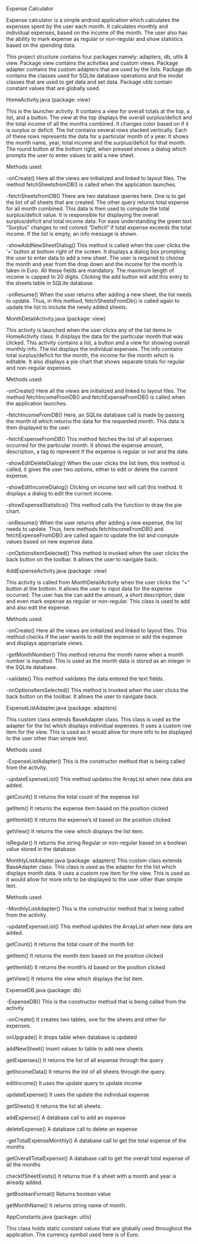 Expense Calculator

Expense calculator is a simple android application which calculates the expenses spent by the user each month. It calculates monthly and individual expenses, based on the income of the month. The user also has the ability to mark expense as regular or non-regular and show statistics based on the spending data.

This project structure contains four packages namely: adapters, db, utils & view.
Package view contains the activities and custom views.
Package adapter contains the custom adapters that are used by the lists.
Package db contains the classes used for  SQLite database operations and the model classes that are used to get data and set data.
Package utils contain constant values that are globally used.

HomeActivity.java (package: view)

This is the launcher activity. It contains a view for overall totals at the top, a list, and a button. 
The view at the top displays the overall surplus/deficit and the total income of all the months combined. It changes color based on if it is surplus or deficit. 
The list contains several rows stacked vertically. Each of these rows represents the data for a particular month of a year. It shows the month name, year, total income and the surplus/deficit for that month.
The round button at the bottom right, when pressed shows a dialog which prompts the user to enter values to add a new sheet. 

Methods used:

-onCreate()
Here all the views are initialized and linked to layout files. The method fetchSheetsfromDB() is called when the application launches. 

-fetchSheetsfromDB()
There are two database queries here. One is to get the list of all sheets that are created. The other query returns total expense for all month combined.  This data is then used to compute the total surplus/deficit value. It is responsible for displaying the overall surplus/deficit and total income data. For ease understanding the green text “Surplus” changes to red colored “Deficit”  if total expense exceeds the total income. If the list is empty, an info message is shown.

-showAddNewSheetDialog()
This method is called when the user clicks the ‘+’ button at bottom right of the screen. It displays a dialog box prompting the user to enter data to add a new sheet. The user is required to choose the month and year from the drop down and the income for the month is taken in Euro. All these fields are mandatory. The maximum length of income is capped to 20 digits. Clicking the add button will add this entry to the sheets table in SQLite database.

-onResume()
When the user returns after adding a new sheet, the list needs to update. Thus, in this method, fetchSheetsFromDb() is called again to update the list to include the newly added sheets.


MonthDetailActivity.java (package: view)

This activity is launched when the user clicks any of the list items in HomeActivity class. It displays the data for the particular month that was clicked. This activity contains a list, a button and a view for showing overall monthly info. The list displays the individual expenses. The info contains total surplus/deficit for the month, the income for the month which is editable. It also displays a pie chart that shows separate totals for regular and non-regular expenses.

Methods used:

-onCreate()
Here all the views are initialized and linked to layout files. The method fetchIncomeFromDB() and fetchExpenseFromDB() is called when the application launches. 

-fetchIncomeFromDB()
Here,  an SQLite database call is made by passing the month id which returns the data for the requested month. This data is then displayed to the user.



-fetchExpenseFromDB()
This method fetches the list of all expenses occurred for the particular month. It shows the expense amount, description, a tag to represent if the expense is regular or not and the date.

-showEditDeleteDialog()
When the user clicks the list item, this method is called, it gives the user two options, either to edit or delete the current expense.

-showEditIncomeDialog()
Clicking on income text will call this method. It displays a dialog to edit the current income.

-showExpenseStatistics()
This method calls the function to draw the pie chart.

-onResume()
When the user returns after adding a new expense, the list needs to update. Thus, here methods fetchIncomeFromDB() and fetchExpenseFromDB() are called again to update the list and compute values based on new expense data.

-onOptionsItemSelected()
This method is invoked when the user clicks the back button on the toolbar. It allows the user to navigate back.


AddExpenseActivity.java (package: view)

This activity is called from MonthDetailActivity when the user clicks the “+” button at the bottom. It allows the user to input data for the expense occurred. The user has the can add the amount, a short description, date and even mark expense as regular or non-regular. This class is used to add and also edit the expense.

Methods used:

-onCreate()
Here all the views are initialized and linked to layout files. This method checks if the user wants to edit the expense or add the expense and displays appropriate views.

-getMonthNumber()
This method returns the month name when a month number is inputted. This is used as the month data is stored as an integer in the SQLite database.

-validate()
This method validates the data entered the text fields.

-onOptionsItemSelected()
This method is invoked when the user clicks the back button on the toolbar. It allows the user to navigate back.



ExpenseListAdapter.java (package: adapters)

This custom class extends BaseAdapter class. This class is used as the adapter for the list which displays individual expenses. It uses a custom row item for the view. This is used as it would allow for more info to be displayed to the user other than simple text.

Methods used:

-ExpenseListAdapter()
This is the constructor method that is being called from the activity.

-updateExpenseList()
This method updates the ArrayList when new data are added.

getCount()
It returns the total count of the expense list

getItem()
It returns the expense item based on the position clicked

getItemId()
It returns the expense’s id based on the position clicked

getView()
It returns the view which displays the list item.

isRegular()
It returns the string Regular or non-regular based on a boolean value stored in the database.

MonthlyListAdapter.java (package: adapters)
This custom class extends BaseAdapter class. This class is used as the adapter for the list which displays month data. It uses a custom row item for the view. This is used as it would allow for more info to be displayed to the user other than simple text.

Methods used:

-MonthlyListAdapter()
This is the constructor method that is being called from the activity.

-updateExpenseList()
This method updates the ArrayList when new data are added.

getCount()
It returns the total count of the month list

getItem()
It returns the month item based on the position clicked

getItemId()
It returns the month’s id based on the position clicked

getView()
It returns the view which displays the list item.

ExpenseDB.java (package: db)

-ExpenseDB()
This is the constructor method that is being called from the activity

-onCreate()
It creates two tables, one for the sheets and other for expenses.

onUpgrade()
It drops table when database is updated

addNewSheet()
Insert values to table to add new sheets

getExpenses()
It returns the list of all expense through the query

getIncomeData()
It returns the list of all sheets through the query.

editIncome()
It uses the update query to update income

updateExpense()
It uses the update the individual expense

getSheets()
It returns the list all sheets.

addExpense()
A database call to add an expense

deleteExpense()
A database call to delete an expense

-getTotalExpenseMonthly()
A database call to get the total expense of the months

getOverallTotalExpense()
A database call to get the overall total expense of all the months

checkIfSheetExists()
It returns true if a sheet with a month and year is already added.

getBooleanFormat()
Returns boolean value

getMonthName()
It returns string name of month.


AppConstants.java (package: utils)

This class holds static constant values that are globally used throughout the application. The currency symbol used here is of Euro.




